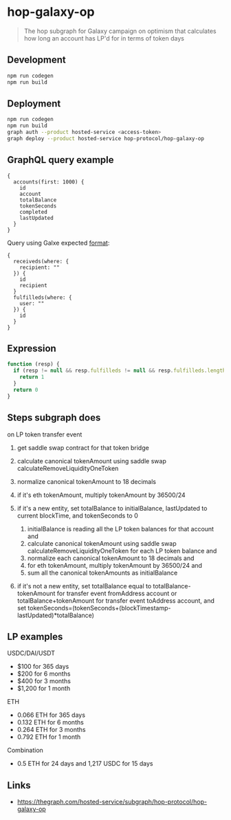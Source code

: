 # hop-galaxy-op

> The hop subgraph for Galaxy campaign on optimism that calculates how long an account has LP'd for in terms of token days

## Development

```sh
npm run codegen
npm run build
```

## Deployment

```sh
npm run codegen
npm run build
graph auth --product hosted-service <access-token>
graph deploy --product hosted-service hop-protocol/hop-galaxy-op
```

## GraphQL query example


```gql
{
  accounts(first: 1000) {
    id
    account
    totalBalance
    tokenSeconds
    completed
    lastUpdated
  }
}
```

Query using Galxe expected [format](https://www.notion.so/bulletlabs/Subgraph-setup-on-Galxe-2764f9a8a089444b9f1589b62e821f6a):

```gql
{
  receiveds(where: {
    recipient: ""
  }) {
    id
    recipient
  }
  fulfilleds(where: {
    user: ""
  }) {
    id
  }
}
```

## Expression

```js
function (resp) {
  if (resp != null && resp.fulfilleds != null && resp.fulfilleds.length > 0) {
    return 1
  }
  return 0
}
```

## Steps subgraph does

on LP token transfer event
1. get saddle swap contract for that token bridge
1. calculate canonical tokenAmount using saddle swap calculateRemoveLiquidityOneToken
1. normalize canonical tokenAmount to 18 decimals
1. if it's eth tokenAmount, multiply tokenAmount by 36500/24
1. if it's a new entity, set totalBalance to initialBalance, lastUpdated to current blockTime, and tokenSeconds to 0

    1. initialBalance is reading all the LP token balances for that account and
    1. calculate canonical tokenAmount using saddle swap calculateRemoveLiquidityOneToken for each LP token balance and
    1. normalize each canonical tokenAmount to 18 decimals and
    1. for eth tokenAmount, multiply tokenAmount by 36500/24 and
    1. sum all the canonical tokenAmounts as initialBalance

1. if it's not a new entity, set totalBalance equal to totalBalance-tokenAmount for transfer event fromAddress account or totalBalance+tokenAmount for transfer event toAddress account, and set tokenSeconds=(tokenSeconds+(blockTimestamp-lastUpdated)*totalBalance)

## LP examples

USDC/DAI/USDT

* $100 for 365 days
* $200 for 6 months
* $400 for 3 months
* $1,200 for 1 month

ETH

* 0.066 ETH for 365 days
* 0.132 ETH for 6 months
* 0.264 ETH for 3 months
* 0.792 ETH for 1 month

Combination

* 0.5 ETH for 24 days and 1,217 USDC for 15 days

## Links

- https://thegraph.com/hosted-service/subgraph/hop-protocol/hop-galaxy-op
